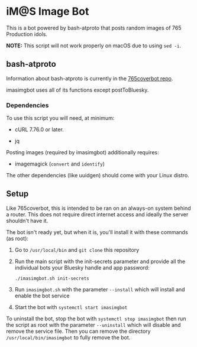 # iM@S Image Bot

This is a bot powered by bash-atproto that posts random images of 765 Production idols.



**NOTE:** This script will not work properly on macOS due to using `sed -i`.

## bash-atproto

Information about bash-atproto is currently in the [765coverbot repo](https://github.com/engielolz/765coverbot).

imasimgbot uses all of its functions except postToBluesky.

### Dependencies

To use this script you will need, at minimum:

* cURL 7.76.0 or later.

* jq

Posting images (required by imasimgbot) additionally requires:

* imagemagick (`convert` and `identify`)

The other dependencies (like uuidgen) should come with your Linux distro.

## Setup

Like 765coverbot, this is intended to be ran on an always-on system behind a router. This does not require direct internet access and ideally the server shouldn't have it.

The bot isn't ready yet, but when it is, you'll install it with these commands (as root):

1. Go to `/usr/local/bin` and `git clone` this repository

2. Run the main script with the init-secrets parameter and provide all the individual bots your Bluesky handle and app password:
   
   `./imasimgbot.sh init-secrets`

3. Run `imasimgbot.sh` with the parameter `--install` which will install and enable the bot service

4. Start the bot with `systemctl start imasimgbot`

To uninstall the bot, stop the bot with `systemctl stop imasimgbot` then run the script as root with the parameter `--uninstall` which will disable and remove the service file. Then you can remove the directory `/usr/local/bin/imasimgbot` to fully remove the bot.
